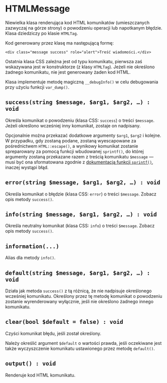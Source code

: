 HTMLMessage
===

Niewielka klasa renderująca kod HTML komunikatów (umieszczanych zazwyczaj na górze strony) o powodzeniu operacji lub napotkanym błędzie. Klasa dziedziczy po klasie `HTMLTag`.

Kod generowany przez klasę ma następującą formę:

	<div class="message success" role="alert">Treść wiadomości.</div>

Ostatnia klasa CSS zależna jest od typu komunikatu, pierwsza zaś wskazywana jest w konstruktorze (z klasy `HTMLTag`). Jeżeli nie określono żadnego komunikatu, nie jest generowany żaden kod HTML.

Klasa implementuje metodę magiczną `__debugInfo()` w celu debugowania przy użyciu funkcji `var_dump()`.

## `success(string $message, $arg1, $arg2, …) : void`

Określa komunikat o powodzeniu (klasa CSS: `success`) o treści `$message`. Jeżeli określono wcześniej inny komunikat, zostaje on nadpisany.

Opcjonalnie można przekazać dodatkowe argumenty `$arg1`, `$arg2` i kolejne. W przypadku, gdy zostaną podane, zostaną wyescapowane za pośrednictwem `HTML::escape()`, a wynikowy komunikat zostanie spreparowany za pomocą funkcji wbudowanej `sprintf()`, do której argumenty zostaną przekazane razem z treścią komunikatu `$message` — musi być ona sformatowana zgodnie z [dokumentacją funkcji `sprintf()`](http://php.net/manual/en/function.sprintf.php), inaczej wystąpi błąd.

## `error(string $message, $arg1, $arg2, …) : void`

Określa komunikat o błędzie (klasa CSS: `error`) o treści `$message`. Zobacz opis metody `success()`.

## `info(string $message, $arg1, $arg2, …) : void`

Określa neutralny komunikat (klasa CSS: `info`) o treści `$message`. Zobacz opis metody `success()`.

## `information(...)`

Alias dla metody `info()`.

## `default(string $message, $arg1, $arg2, …) : void`

Działa jak metoda `success()` z tą różnicą, że nie nadpisuje określonego wcześniej komunikatu. Określony przez tę metodę komunikat o powodzeniu zostanie wyrenderowany wyłącznie, jeśli nie określono żadnego innego komunikatu.

## `clear(bool $default = false) : void`

Czyści komunikat błędu, jeśli został określony.

Należy określić argument `$default` o wartości prawda, jeśli oczekiwane jest także wyczyszczenie komunikatu ustawionego przez metodę `default()`.

## `output() : void`

Renderuje kod HTML komunikatu.